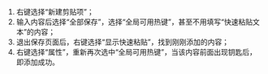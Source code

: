 1. 右键选择“新建剪贴项”；
2. 输入内容后选择“全部保存”，选择“全局可用热键”，甚至不用填写“快速粘贴文本”的内容；
3. 退出保存页面后，右键选择“显示快速粘贴”，找到刚刚添加的内容；
4. 右键选择“属性”，重新再次选中“全局可用热键”，当该内容前面出现钥匙后，即添加成功。

